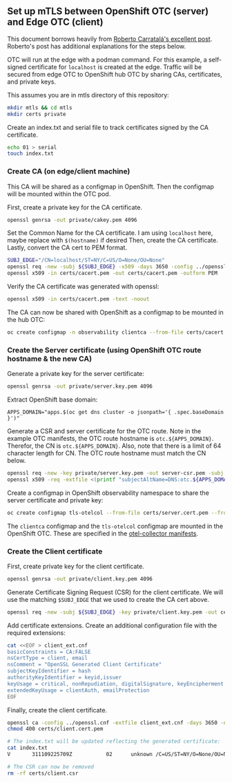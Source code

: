 ## Set up mTLS between OpenShift OTC (server) and Edge OTC (client)

This document borrows heavily from [Roberto Carratalá's excellent post](https://rcarrata.com/openshift/mtls-ingress-controller/).
Roberto's post has additional explanations for the steps below.

OTC will run at the edge with a podman command. For this example, a self-signed certificate for `localhost`
is created at the edge. Traffic will be secured from edge OTC to OpenShift hub OTC by sharing CAs, certificates, and private keys.

This assumes you are in mtls directory of this repository:

```bash
mkdir mtls && cd mtls
mkdir certs private
```

Create an index.txt and serial file to track certificates signed by the CA certificate.

```bash
echo 01 > serial
touch index.txt
```

### Create CA (on edge/client machine)

This CA will be shared as a configmap in OpenShift.
Then the configmap will be mounted within the OTC pod.

First, create a private key for the CA certificate.

```bash
openssl genrsa -out private/cakey.pem 4096
```

Set the Common Name for the CA certificate.
I am using `localhost` here, maybe replace with `$(hostname)` if desired
Then, create the CA certificate.
Lastly, convert the CA cert to PEM format.

```bash
SUBJ_EDGE="/CN=localhost/ST=NY/C=US/O=None/OU=None"
openssl req -new -subj ${SUBJ_EDGE} -x509 -days 3650 -config ../openssl.cnf -key private/cakey.pem -out certs/cacert.pem
openssl x509 -in certs/cacert.pem -out certs/cacert.pem -outform PEM
```

Verify the CA certificate was  generated with openssl:

```bash
openssl x509 -in certs/cacert.pem -text -noout
```

The CA can now be shared with OpenShift as a configmap to be mounted in the hub OTC:

```bash
oc create configmap -n observability clientca --from-file certs/cacert.pem
```

### Create the Server certificate (using OpenShift OTC route hostname & the new CA)

Generate a private key for the server certificate:

```bash
openssl genrsa -out private/server.key.pem 4096
```

Extract OpenShift base domain:

```
APPS_DOMAIN="apps.$(oc get dns cluster -o jsonpath='{ .spec.baseDomain }')"
```

Generate a CSR and server certificate for the OTC route.
Note in the example OTC manifests, the OTC route hostname is
`otc.${APPS_DOMAIN}`. Therefor, the CN is `otc.${APPS_DOMAIN}`. Also, note that
there is a limit of 64 character length for CN. The OTC route hostname must match the CN below.

```bash
openssl req -new -key private/server.key.pem -out server-csr.pem -subj "/CN=otc.${APPS_DOMAIN}"
openssl x509 -req -extfile <(printf "subjectAltName=DNS:otc.${APPS_DOMAIN}") -in server-csr.pem -CA certs/cacert.pem -CAkey private/cakey.pem -CAcreateserial -out certs/server.cert.pem -days 365 -sha256
```

Create a configmap in OpenShift observability namespace to share the server certificate and private key:

```bash
oc create configmap tls-otelcol --from-file certs/server.cert.pem --from-file private/server.key.pem -n observability
```

The `clientca` configmap and the `tls-otelcol` configmap are mounted in the OpenShift OTC. These are
specified in the [otel-collector manifests](../otel-collector/kustomization.yaml).

### Create the Client certificate

First, create private key for the client certificate.

```bash
openssl genrsa -out private/client.key.pem 4096
```

Generate Certificate Signing Request (CSR) for the client certificate.
We will use the matching `$SUBJ_EDGE` that we used to create the CA cert above.

```bash
openssl req -new -subj ${SUBJ_EDGE} -key private/client.key.pem -out certs/client.csr
```

Add certificate extensions. Create an additional configuration file with the required extensions:

```bash
cat <<EOF > client_ext.cnf
basicConstraints = CA:FALSE
nsCertType = client, email
nsComment = "OpenSSL Generated Client Certificate"
subjectKeyIdentifier = hash
authorityKeyIdentifier = keyid,issuer
keyUsage = critical, nonRepudiation, digitalSignature, keyEncipherment
extendedKeyUsage = clientAuth, emailProtection
EOF
```

Finally, create the client certificate.

```bash
openssl ca -config ../openssl.cnf -extfile client_ext.cnf -days 3650 -notext -batch -in certs/client.csr -out certs/client.cert.pem
chmod 400 certs/client.cert.pem

# The index.txt will be updated reflecting the generated certificate:
cat index.txt
V       311109225709Z           02      unknown /C=US/ST=NY/O=None/OU=None/CN=localhost

# The CSR can now be removed
rm -rf certs/client.csr
```




